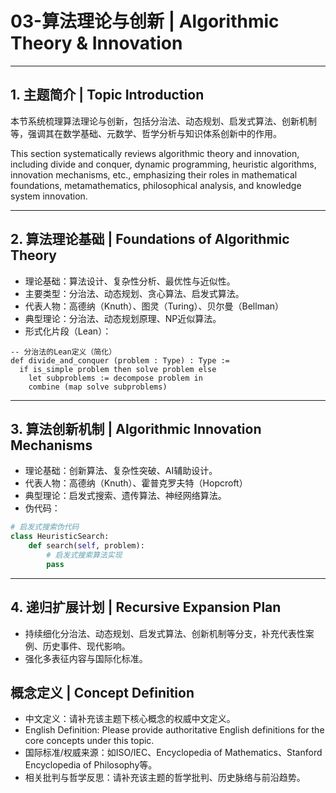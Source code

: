 # 03-算法理论与创新 | Algorithmic Theory & Innovation

---

## 1. 主题简介 | Topic Introduction

本节系统梳理算法理论与创新，包括分治法、动态规划、启发式算法、创新机制等，强调其在数学基础、元数学、哲学分析与知识体系创新中的作用。

This section systematically reviews algorithmic theory and innovation, including divide and conquer, dynamic programming, heuristic algorithms, innovation mechanisms, etc., emphasizing their roles in mathematical foundations, metamathematics, philosophical analysis, and knowledge system innovation.

---

## 2. 算法理论基础 | Foundations of Algorithmic Theory

- 理论基础：算法设计、复杂性分析、最优性与近似性。
- 主要类型：分治法、动态规划、贪心算法、启发式算法。
- 代表人物：高德纳（Knuth）、图灵（Turing）、贝尔曼（Bellman）
- 典型理论：分治法、动态规划原理、NP近似算法。
- 形式化片段（Lean）：

```lean
-- 分治法的Lean定义（简化）
def divide_and_conquer (problem : Type) : Type :=
  if is_simple problem then solve problem else
    let subproblems := decompose problem in
    combine (map solve subproblems)
```

---

## 3. 算法创新机制 | Algorithmic Innovation Mechanisms

- 理论基础：创新算法、复杂性突破、AI辅助设计。
- 代表人物：高德纳（Knuth）、霍普克罗夫特（Hopcroft）
- 典型理论：启发式搜索、遗传算法、神经网络算法。
- 伪代码：

```python
# 启发式搜索伪代码
class HeuristicSearch:
    def search(self, problem):
        # 启发式搜索算法实现
        pass
```

---

## 4. 递归扩展计划 | Recursive Expansion Plan

- 持续细化分治法、动态规划、启发式算法、创新机制等分支，补充代表性案例、历史事件、现代影响。
- 强化多表征内容与国际化标准。

## 概念定义 | Concept Definition

- 中文定义：请补充该主题下核心概念的权威中文定义。
- English Definition: Please provide authoritative English definitions for the core concepts under this topic.
- 国际标准/权威来源：如ISO/IEC、Encyclopedia of Mathematics、Stanford Encyclopedia of Philosophy等。
- 相关批判与哲学反思：请补充该主题的哲学批判、历史脉络与前沿趋势。
